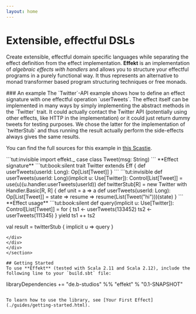 ```yaml
---
layout: home
---
```


# Extensible, effectful DSLs
Create extensible, effectful domain specific
languages while separating the effect definition from the effect
implementation.
**Effekt** is an implementation of *algebraic effects
with handlers* and allows you to structure your effectful programs in a
purely functional way. It thus represents an alternative to
monad transformer based program structuring techniques or free monads.

<section class="home-box" markdown="1">
<div class="container" markdown="1">
<div class="row" markdown="1">
<div class="col-md-5" markdown="1">
### An example
The `Twitter`-API example shows how to define an effect signature with
one effectful operation `userTweets`. The effect itself can be
implemented in many ways by simply implementing the abstract methods
in the `Twitter` trait. It could actually contact the Twitter API
(potentially using other effects, like HTTP in the implementation) or
it could just return dummy tweets for testing purposes. We chose the
latter for the implementation of `twitterStub` and thus running the
result actually perform the side-effects always gives the same results.

You can find the full sources for this example in [this Scastie](https://scastie.scala-lang.org/EkSl7ykzQqK3ZFuyoO3e2A).
</div>
<div class="col-md-7" markdown="1">
```tut:invisible
import effekt._
case class Tweet(msg: String)
```
**Effect signature**
```tut:book:silent
trait Twitter extends Eff {
  def userTweets(userId: Long): Op[List[Tweet]]
}
```
```tut:invisible
def userTweets(userId: Long)(implicit u: Use[Twitter]): Control[List[Tweet]] =
  use(u)(u.handler.userTweets(userId))
def twitterStub[R] = new Twitter with Handler.Basic[R, R] {
  def unit = a => a
  def userTweets(userId: Long): Op[List[Tweet]] = state => resume =>
    resume(List(Tweet("hi")))(state)
}
```
**Effect usage**
```tut:book:silent
def query(implicit u: Use[Twitter]): Control[List[Tweet]] =
  for {
    ts1 <- userTweets(133452)
    ts2 <- userTweets(111345)
  } yield ts1 ++ ts2

val result = twitterStub { implicit u => query }
```
</div>
</div>
</div>
</section>

## Getting Started
To use **Effekt** (tested with Scala 2.11 and Scala 2.12), include the
following line to your `build.sbt` file:

```
libraryDependencies += "de.b-studios" %% "effekt" % "0.1-SNAPSHOT"
```

To learn how to use the library, see [Your First Effect](./guides/getting-started.html).
